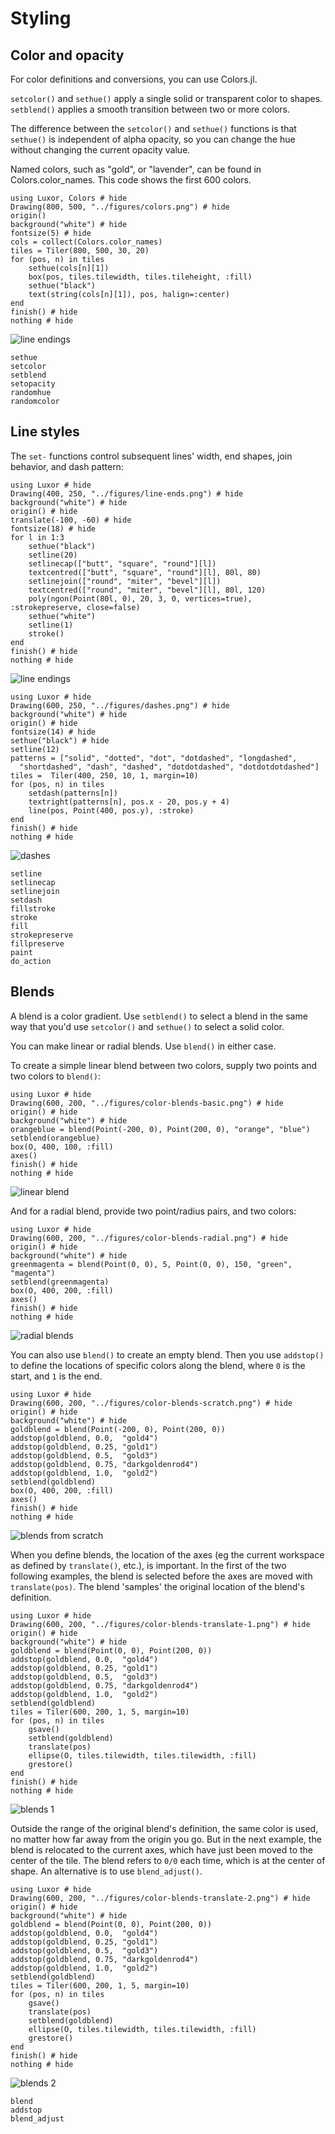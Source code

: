 # Styling

## Color and opacity

For color definitions and conversions, you can use Colors.jl.

`setcolor()` and `sethue()` apply a single solid or transparent color to shapes. `setblend()` applies a smooth transition between two or more colors.

The difference between the `setcolor()` and `sethue()` functions is that `sethue()` is independent of alpha opacity, so you can change the hue without changing the current opacity value.

Named colors, such as "gold", or "lavender", can be found in Colors.color_names. This code shows the first 600 colors.

```@example
using Luxor, Colors # hide
Drawing(800, 500, "../figures/colors.png") # hide
origin()
background("white") # hide
fontsize(5) # hide
cols = collect(Colors.color_names)
tiles = Tiler(800, 500, 30, 20)
for (pos, n) in tiles
    sethue(cols[n][1])
    box(pos, tiles.tilewidth, tiles.tileheight, :fill)
    sethue("black")
    text(string(cols[n][1]), pos, halign=:center)
end
finish() # hide
nothing # hide
```

![line endings](figures/colors.png)

```@docs
sethue
setcolor
setblend
setopacity
randomhue
randomcolor
```

## Line styles

The `set-` functions control subsequent lines' width, end shapes, join behavior, and dash pattern:

```@example
using Luxor # hide
Drawing(400, 250, "../figures/line-ends.png") # hide
background("white") # hide
origin() # hide
translate(-100, -60) # hide
fontsize(18) # hide
for l in 1:3
    sethue("black")
    setline(20)
    setlinecap(["butt", "square", "round"][l])
    textcentred(["butt", "square", "round"][l], 80l, 80)
    setlinejoin(["round", "miter", "bevel"][l])
    textcentred(["round", "miter", "bevel"][l], 80l, 120)
    poly(ngon(Point(80l, 0), 20, 3, 0, vertices=true), :strokepreserve, close=false)
    sethue("white")
    setline(1)
    stroke()
end
finish() # hide
nothing # hide
```

![line endings](figures/line-ends.png)

```@example
using Luxor # hide
Drawing(600, 250, "../figures/dashes.png") # hide
background("white") # hide
origin() # hide
fontsize(14) # hide
sethue("black") # hide
setline(12)
patterns = ["solid", "dotted", "dot", "dotdashed", "longdashed",
  "shortdashed", "dash", "dashed", "dotdotdashed", "dotdotdotdashed"]
tiles =  Tiler(400, 250, 10, 1, margin=10)
for (pos, n) in tiles
    setdash(patterns[n])
    textright(patterns[n], pos.x - 20, pos.y + 4)
    line(pos, Point(400, pos.y), :stroke)
end
finish() # hide
nothing # hide
```

![dashes](figures/dashes.png)

```@docs
setline
setlinecap
setlinejoin
setdash
fillstroke
stroke
fill
strokepreserve
fillpreserve
paint
do_action
```

## Blends

A blend is a color gradient. Use `setblend()` to select a blend in the same way that you'd use `setcolor()` and `sethue()` to select a solid color.

You can make linear or radial blends. Use `blend()` in either case.

To create a simple linear blend between two colors, supply two points and two colors to `blend()`:

```@example
using Luxor # hide
Drawing(600, 200, "../figures/color-blends-basic.png") # hide
origin() # hide
background("white") # hide
orangeblue = blend(Point(-200, 0), Point(200, 0), "orange", "blue")
setblend(orangeblue)
box(O, 400, 100, :fill)
axes()
finish() # hide
nothing # hide
```

![linear blend](figures/color-blends-basic.png)

And for a radial blend, provide two point/radius pairs, and two colors:

```@example
using Luxor # hide
Drawing(600, 200, "../figures/color-blends-radial.png") # hide
origin() # hide
background("white") # hide
greenmagenta = blend(Point(0, 0), 5, Point(0, 0), 150, "green", "magenta")
setblend(greenmagenta)
box(O, 400, 200, :fill)
axes()
finish() # hide
nothing # hide
```
![radial blends](figures/color-blends-radial.png)

You can also use `blend()` to create an empty blend. Then you use `addstop()` to define the locations of specific colors along the blend, where `0` is the start, and `1` is the end.

```@example
using Luxor # hide
Drawing(600, 200, "../figures/color-blends-scratch.png") # hide
origin() # hide
background("white") # hide
goldblend = blend(Point(-200, 0), Point(200, 0))
addstop(goldblend, 0.0,  "gold4")
addstop(goldblend, 0.25, "gold1")
addstop(goldblend, 0.5,  "gold3")
addstop(goldblend, 0.75, "darkgoldenrod4")
addstop(goldblend, 1.0,  "gold2")
setblend(goldblend)
box(O, 400, 200, :fill)
axes()
finish() # hide
nothing # hide
```

![blends from scratch](figures/color-blends-scratch.png)

When you define blends, the location of the axes (eg the current workspace as defined by `translate()`, etc.), is important. In the first of the two following examples, the blend is selected before the axes are moved with `translate(pos)`. The blend 'samples' the original location of the blend's definition.

```@example
using Luxor # hide
Drawing(600, 200, "../figures/color-blends-translate-1.png") # hide
origin() # hide
background("white") # hide
goldblend = blend(Point(0, 0), Point(200, 0))
addstop(goldblend, 0.0,  "gold4")
addstop(goldblend, 0.25, "gold1")
addstop(goldblend, 0.5,  "gold3")
addstop(goldblend, 0.75, "darkgoldenrod4")
addstop(goldblend, 1.0,  "gold2")
setblend(goldblend)
tiles = Tiler(600, 200, 1, 5, margin=10)
for (pos, n) in tiles
    gsave()
    setblend(goldblend)
    translate(pos)
    ellipse(O, tiles.tilewidth, tiles.tilewidth, :fill)
    grestore()
end
finish() # hide
nothing # hide
```

![blends 1](figures/color-blends-translate-1.png)

Outside the range of the original blend's definition, the same color is used, no matter how far away from the origin you go. But in the next example, the blend is relocated to the current axes, which have just been moved to the center of the tile. The blend refers to `0/0` each time, which is at the center of shape. An alternative is to use `blend_adjust()`.

```@example
using Luxor # hide
Drawing(600, 200, "../figures/color-blends-translate-2.png") # hide
origin() # hide
background("white") # hide
goldblend = blend(Point(0, 0), Point(200, 0))
addstop(goldblend, 0.0,  "gold4")
addstop(goldblend, 0.25, "gold1")
addstop(goldblend, 0.5,  "gold3")
addstop(goldblend, 0.75, "darkgoldenrod4")
addstop(goldblend, 1.0,  "gold2")
setblend(goldblend)
tiles = Tiler(600, 200, 1, 5, margin=10)
for (pos, n) in tiles
    gsave()
    translate(pos)
    setblend(goldblend)
    ellipse(O, tiles.tilewidth, tiles.tilewidth, :fill)
    grestore()
end
finish() # hide
nothing # hide
```
![blends 2](figures/color-blends-translate-2.png)

```@docs
blend
addstop
blend_adjust
```
